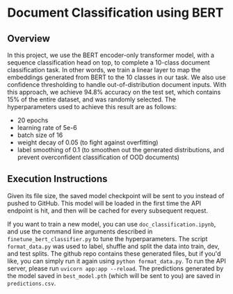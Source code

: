 # Document Classification using BERT

## Overview

In this project, we use the BERT encoder-only transformer model, with a sequence classification head on top, to complete a 10-class document classification task. In other words, we train a linear layer to map the embeddings generated from BERT to the 10 classes in our task. We also use confidence thresholding to handle out-of-distribution document inputs. With this approach, we achieve 94.8% accuracy on the test set, which contains 15% of the entire dataset, and was randomly selected. The hyperparameters used to achieve this result are as follows:

- 20 epochs
- learning rate of 5e-6
- batch size of 16
- weight decay of 0.05 (to fight against overfitting)
- label smoothing of 0.1 (to smoothen out the generated distributions, and prevent overconfident classification of OOD documents)

## Execution Instructions

Given its file size, the saved model checkpoint will be sent to you instead of pushed to GitHub. This model will be loaded in the first time the API endpoint is hit, and then will be cached for every subsequent request.

If you want to train a new model, you can use `doc_classification.ipynb`, and use the command line arguments described in `finetune_bert_classifier.py` to tune the hyperparameters. The script `format_data.py` was used to label, shuffle and split the data into train, dev, and test splits. The github repo contains these generated files, but if you'd like, you can simply run it again using `python format_data.py`. To run the API server, please run `uvicorn app:app --reload`. The predictions generated by the model saved in `best_model.pth` (which will be sent to you) are saved in `predictions.csv`.
